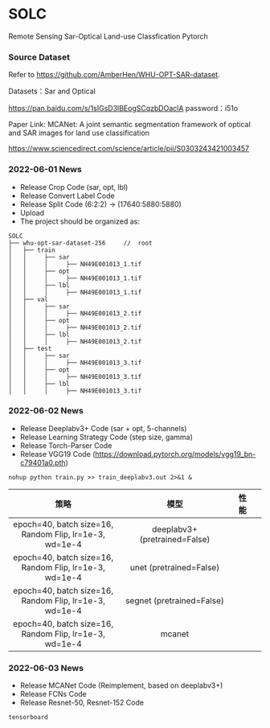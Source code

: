 # SOLC
Remote Sensing Sar-Optical Land-use Classfication Pytorch 

### Source Dataset

Refer to https://github.com/AmberHen/WHU-OPT-SAR-dataset.

Datasets：Sar and Optical

https://pan.baidu.com/s/1sIGsD3lBEogSCqzbDOaclA password：i51o

Paper Link: MCANet: A joint semantic segmentation framework of optical and SAR images for land use classification

https://www.sciencedirect.com/science/article/pii/S0303243421003457

### 2022-06-01 News
- Release Crop Code (sar, opt, lbl)
- Release Convert Label Code 
- Release Split Code (6:2:2) -> (17640:5880:5880)
- Upload
- The project should be organized as:
```text
SOLC
├── whu-opt-sar-dataset-256     //  root
│   ├── train
│   │     ├── sar
│   │     │     ├── NH49E001013_1.tif
│   │     ├── opt
│   │     │     ├── NH49E001013_1.tif
│   │     ├── lbl
│   │     │     ├── NH49E001013_1.tif
│   ├── val
│   │     ├── sar
│   │     │     ├── NH49E001013_2.tif
│   │     ├── opt
│   │     │     ├── NH49E001013_2.tif
│   │     ├── lbl
│   │     │     ├── NH49E001013_2.tif
│   ├── test
│   │     ├── sar
│   │     │     ├── NH49E001013_3.tif
│   │     ├── opt
│   │     │     ├── NH49E001013_3.tif
│   │     ├── lbl
│   │     │     ├── NH49E001013_3.tif
```
### 2022-06-02 News

- Release Deeplabv3+ Code (sar + opt, 5-channels)
- Release Learning Strategy Code (step size, gamma)
- Release Torch-Parser Code
- Release VGG19 Code (https://download.pytorch.org/models/vgg19_bn-c79401a0.pth)

```text
nohup python train.py >> train_deeplabv3.out 2>&1 &
```

|                             策略                             |             模型              | 性能 |      |
| :----------------------------------------------------------: | :---------------------------: | :--: | ---- |
| epoch=40, batch size=16, <br />Random Flip, lr=1e-3, wd=1e-4 | deeplabv3+ (pretrained=False) |      |      |
| epoch=40, batch size=16, <br />Random Flip, lr=1e-3, wd=1e-4 | unet (pretrained=False) |     |      |      |                
| epoch=40, batch size=16, <br />Random Flip, lr=1e-3, wd=1e-4 | segnet (pretrained=False) |   |      |      |   
| epoch=40, batch size=16, <br />Random Flip, lr=1e-3, wd=1e-4 | mcanet  |   |      |      |  

### 2022-06-03 News
- Release MCANet Code (Reimplement, based on deeplabv3+)
- Release FCNs Code 
- Release Resnet-50, Resnet-152 Code 
```text
tensorboard 
```

